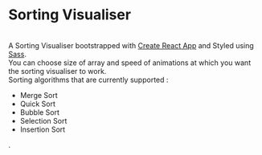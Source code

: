 <h1>Sorting Visualiser</h1>
<br>
A Sorting Visualiser bootstrapped with <a href="https://github.com/facebook/create-react-app">Create React App</a> and Styled using <a href="https://sass-lang.com">Sass</a>.<br>
You can choose size of array and speed of animations at which you want the sorting visualiser to work.<br>
Sorting algorithms that are currently supported :<br>
<ul><li>Merge Sort</li><li>Quick Sort</li><li>Bubble Sort</li><li>Selection Sort</li><li>Insertion Sort</li></ul>.
